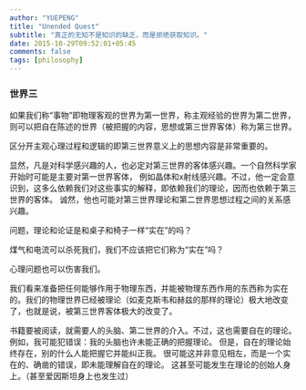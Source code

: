 ```yaml
---
author: "YUEPENG"
title: "Unended Quest"
subtitle: "真正的无知不是知识的缺乏，而是拒绝获取知识。"
date: 2015-10-29T09:52:01+05:45
comments: false
tags: [philosophy]
---
```


### 世界三

如果我们称“事物”即物理客观的世界为第一世界，称主观经验的世界为第二世界，
则可以把自在陈述的世界（被把握的内容，思想或第三世界客体）称为第三世界。

区分开主观心理过程和逻辑的即第三世界意义上的思想内容是非常重要的。

显然，凡是对科学感兴趣的人，也必定对第三世界的客体感兴趣。一个自然科学家开始时可能是主要对第一世界客体，
例如晶体和x射线感兴趣。不过，他一定会意识到，这多么依赖我们对这些事实的解释，即依赖我们的理论，因而也依赖于第三世界的客体。
诚然，他也可能对第三世界理论和第二世界思想过程之间的关系感兴趣。

问题，理论和论证是和桌子和椅子一样“实在”的吗？

煤气和电流可以杀死我们，我们不应该把它们称为“实在”吗？

心理问题也可以伤害我们。

我们看来准备把任何能够作用于物理东西，并能被物理东西作用的东西称为实在的。我们的物理世界已经被理论（如麦克斯韦和赫兹的那样的理论）极大地改变了，也就是说，被第三世界客体极大的改变了。

书籍要被阅读，就需要人的头脑、第二世界的介入。不过，这也需要自在的理论。例如，我可能犯错误：我的头脑也许未能正确的把握理论。
但是，自在的理论始终存在，别的什么人能把握它并能纠正我。
很可能这并非意见相左，而是一个实在的、确凿的错误，即未能理解自在的理论。
这甚至可能发生在理论的创始人身上。（甚至爱因斯坦身上也发生过）











